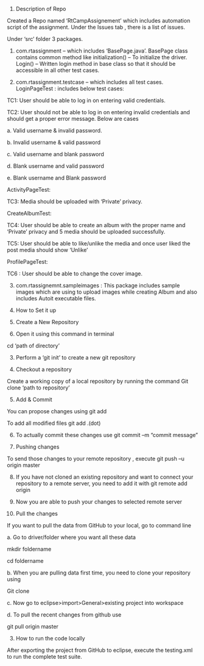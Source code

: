 1.	Description of Repo

Created a Repo named ‘RtCampAssignement’ which includes automation script of the assignment. Under the Issues tab , there is a list of issues.

Under ‘src’ folder 3 packages.

1.	com.rtassignment – which includes ‘BasePage.java’. BasePage class contains common method like 
initialization() – To initialize  the driver.
Login() – Written login method in base class so that it should be accessible in all other test cases.

2.	com.rtassignment.testcase – which includes all test cases.
LoginPageTest : includes below test cases:

TC1: User should be able to log in on entering valid credentials.

TC2: User should not be able to log in on entering invalid credentials and should get a proper error message. Below are cases

a.	Valid username & invalid password.

b.	Invalid username & valid password

c.	Valid username and blank password

d.	Blank username and valid password

e.	Blank username and Blank password

ActivityPageTest: 

TC3: Media should be uploaded with ‘Private’ privacy.

CreateAlbumTest:

TC4: User should be able to create an album with the proper name and ‘Private’ privacy and 5 media should be uploaded successfully.

TC5: User should be able to like/unlike the media and once user liked the post media should show ‘Unlike’

ProfilePageTest:

TC6 : User should be able to change the cover image.

3.	com.rtassignemnt.sampleimages : This package includes sample images which are using to upload images while creating Album and also includes Autoit executable files.

2.	How to Set it up

1.	Create a New Repository

2.	Open it using this command in terminal

cd  ‘path of directory’

3.	Perform a ‘git init’ to create a new git repository

4.	Checkout a repository

Create a working copy of a local repository by running the command 
Git clone ‘path to repository’


5.	Add & Commit

You can propose changes using git add <filename>
   
To add all modified files git add .(dot)

6.	To actually commit these changes use git commit –m “commit message”

7.	Pushing changes

To send those changes to your remote repository , execute git push –u origin master

8.	If you have not cloned an existing repository and want to connect your repository to a remote server, you need to add it with git remote add origin<server>
   
9.	Now you are able to push your changes to selected remote server

10.	Pull the changes

If you want to pull the data from GitHub to your local, go to command line

a.	Go to driver/folder where you want all these data

mkdir foldername

cd foldername

b.	When you are pulling data first time, you need to clone your repository using

Git clone <path of github where you want to copy>
   
c.	Now go to eclipse>import>General>existing project into workspace

d.	To pull the recent changes from github use

git pull origin master

3.	How to run the code locally

   After exporting the project from GitHub to eclipse, execute the testing.xml to run the complete test suite.





 

                 
                    


